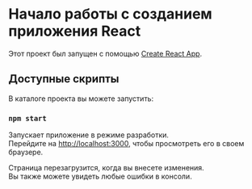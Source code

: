 # Начало работы с созданием приложения React

Этот проект был запущен с помощью [Create React App](https://github.com/facebook/create-react-app).

## Доступные скрипты

В каталоге проекта вы можете запустить:

### `npm start`

Запускает приложение в режиме разработки.\
Перейдите на [http://localhost:3000](http://localhost:3000), чтобы просмотреть его в своем браузере.

Страница перезагрузится, когда вы внесете изменения.\
Вы также можете увидеть любые ошибки в консоли.